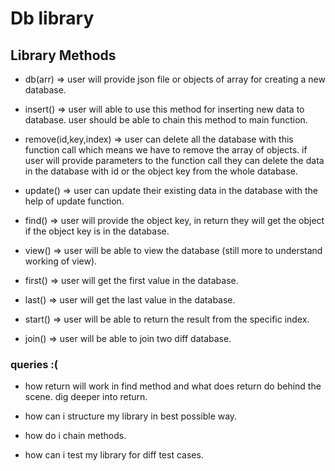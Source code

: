 # Db library

## Library Methods

- db(arr) => user will provide json file or objects of array for creating a new database.

- insert() => user will able to use this method for inserting new data to database. user should be able to chain this method to main function.

- remove(id,key,index) => user can delete all the database with this function call which means we have to remove the array of objects. if user will provide parameters to the function call they can delete the data in the database with id or the object key from the whole database.

- update() => user can update their existing data in the database with the help of update function.

- find() => user will provide the object key, in return they will get the object if the object key is in the database.

- view() => user will be able to view the database (still more to understand working of view).

- first() => user will get the first value in the database.

- last() => user will get the last value in the database.

- start() => user will be able to return the result from the specific index.

- join() => user will be able to join two diff database.

### queries :(

- how return will work in find method and what does return do behind the scene. dig deeper into return.

- how can i structure my library in best possible way.

- how do i chain methods.

- how can i test my library for diff test cases.
